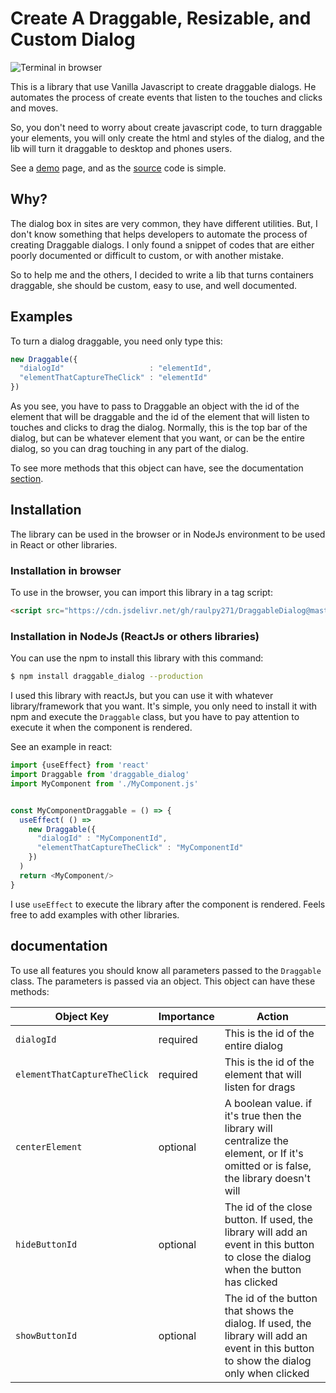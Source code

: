 
# Create A Draggable, Resizable, and Custom Dialog

![Terminal in browser](/assets/example.gif)

This is a library that use Vanilla Javascript to create draggable dialogs. He automates the process of create events that listen to the touches and clicks and moves. 

So, you don't need to worry about create javascript code, to turn draggable your elements, you will only create the html and styles of the dialog, and the lib will turn it draggable to desktop and phones users.

See a [demo](https://raulpy271.github.io/DraggableDialog/) page, and as the [source](index.html) code is simple.

## Why?

The dialog box in sites are very common, they have different utilities. But, I don't know something that helps developers to automate the process of creating Draggable dialogs. I only found a snippet of codes that are either poorly documented or difficult to custom, or with another mistake. 

So to help me and the others, I decided to write a lib that turns containers draggable, she should be custom, easy to use, and well documented.

## Examples

To turn a dialog draggable, you need only type this:

```js
new Draggable({
  "dialogId"                   : "elementId",
  "elementThatCaptureTheClick" : "elementId"
})
```

As you see, you have to pass to Draggable an object with the id of the element that will be draggable and the id of the element that will listen to touches and clicks to drag the dialog. Normally, this is the top bar of the dialog, but can be whatever element that you want, or can be the entire dialog, so you can drag touching in any part of the dialog.

To see more methods that this object can have, see the documentation [section](#documentation).

## Installation 

The library can be used in the browser or in NodeJs environment to be used in React or other libraries.

### Installation in browser

To use in the browser, you can import this library in a tag script:

```html
<script src="https://cdn.jsdelivr.net/gh/raulpy271/DraggableDialog@master/dist/Draggable.js"></script>
```

### Installation in NodeJs (ReactJs or others libraries)

You can use the npm to install this library with this command:

```sh
$ npm install draggable_dialog --production
```

I used this library with reactJs, but you can use it with whatever library/framework that you want. It's simple, you only need to install it with npm and execute the `Draggable` class, but you have to pay attention to execute it when the component is rendered. 

See an example in react:

```js
import {useEffect} from 'react'
import Draggable from 'draggable_dialog'
import MyComponent from './MyComponent.js'


const MyComponentDraggable = () => {
  useEffect( () => 
    new Draggable({
      "dialogId" : "MyComponentId",
      "elementThatCaptureTheClick" : "MyComponentId"
    })
  )
  return <MyComponent/>
}
```

I use `useEffect` to execute the library after the component is rendered. Feels free to add examples with other libraries.

## documentation

To use all features you should know all parameters passed to the `Draggable` class. The parameters is passed via an object. This object can have these methods:

Object Key | Importance | Action
---------- | ---------- | ------
`dialogId` | required | This is the id of the entire dialog
`elementThatCaptureTheClick` | required | This is the id of the element that will listen for drags
`centerElement` | optional | A boolean value. if it's true then the library will centralize the element, or If it's omitted or is false, the library doesn't will
`hideButtonId` | optional | The id of the close button. If used, the library will add an event in this button to close the dialog when the button has clicked
`showButtonId` | optional | The id of the button that shows the dialog. If used, the library will add an event in this button to show the dialog only when clicked

